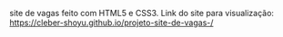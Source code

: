site de  vagas  feito com HTML5 e CSS3.
Link do site para visualização: https://cleber-shoyu.github.io/projeto-site-de-vagas-/

